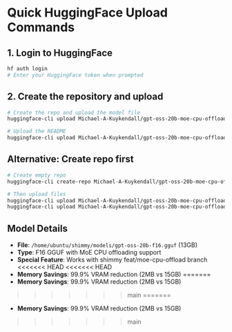 # Quick HuggingFace Upload Commands

## 1. Login to HuggingFace
```bash
hf auth login
# Enter your HuggingFace token when prompted
```

## 2. Create the repository and upload
```bash
# Create the repo and upload the model file
huggingface-cli upload Michael-A-Kuykendall/gpt-oss-20b-moe-cpu-offload-gguf /home/ubuntu/shimmy/models/gpt-oss-20b-f16.gguf --repo-type model

# Upload the README
huggingface-cli upload Michael-A-Kuykendall/gpt-oss-20b-moe-cpu-offload-gguf /home/ubuntu/shimmy/models/MOE-GGUF-README.md README.md --repo-type model
```

## Alternative: Create repo first
```bash
# Create empty repo
huggingface-cli create-repo Michael-A-Kuykendall/gpt-oss-20b-moe-cpu-offload-gguf --type model

# Then upload files
huggingface-cli upload Michael-A-Kuykendall/gpt-oss-20b-moe-cpu-offload-gguf /home/ubuntu/shimmy/models/gpt-oss-20b-f16.gguf
huggingface-cli upload Michael-A-Kuykendall/gpt-oss-20b-moe-cpu-offload-gguf /home/ubuntu/shimmy/models/MOE-GGUF-README.md README.md
```

## Model Details
- **File**: `/home/ubuntu/shimmy/models/gpt-oss-20b-f16.gguf` (13GB)
- **Type**: F16 GGUF with MoE CPU offloading support
- **Special Feature**: Works with shimmy feat/moe-cpu-offload branch
<<<<<<< HEAD
<<<<<<< HEAD
- **Memory Savings**: 99.9% VRAM reduction (2MB vs 15GB)
=======
- **Memory Savings**: 99.9% VRAM reduction (2MB vs 15GB)
>>>>>>> main
=======
- **Memory Savings**: 99.9% VRAM reduction (2MB vs 15GB)
>>>>>>> main
